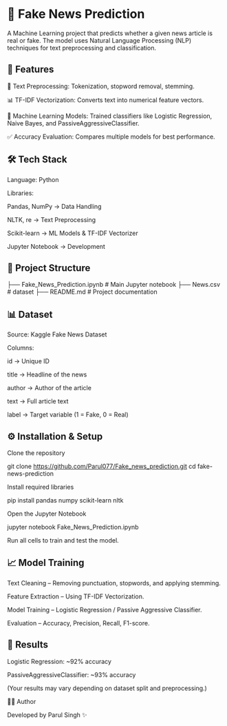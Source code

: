 # 📰 Fake News Prediction

A Machine Learning project that predicts whether a given news article is real or fake.
The model uses Natural Language Processing (NLP) techniques for text preprocessing and classification.

## 🚀 Features

📑 Text Preprocessing: Tokenization, stopword removal, stemming.

📊 TF-IDF Vectorization: Converts text into numerical feature vectors.

🤖 Machine Learning Models: Trained classifiers like Logistic Regression, Naive Bayes, and PassiveAggressiveClassifier.

✅ Accuracy Evaluation: Compares multiple models for best performance.

## 🛠️ Tech Stack

Language: Python

Libraries:

Pandas, NumPy → Data Handling

NLTK, re → Text Preprocessing

Scikit-learn → ML Models & TF-IDF Vectorizer

Jupyter Notebook → Development

## 📂 Project Structure
├── Fake_News_Prediction.ipynb   # Main Jupyter notebook
├── News.csv                    #  dataset 
├── README.md                    # Project documentation

## 📊 Dataset

Source: Kaggle Fake News Dataset

Columns:

id → Unique ID

title → Headline of the news

author → Author of the article

text → Full article text

label → Target variable (1 = Fake, 0 = Real)

## ⚙️ Installation & Setup

Clone the repository

git clone https://github.com/Parul077/Fake_news_prediction.git
cd fake-news-prediction


Install required libraries

pip install pandas numpy scikit-learn nltk


Open the Jupyter Notebook

jupyter notebook Fake_News_Prediction.ipynb


Run all cells to train and test the model.

## 📈 Model Training

Text Cleaning – Removing punctuation, stopwords, and applying stemming.

Feature Extraction – Using TF-IDF Vectorization.

Model Training – Logistic Regression / Passive Aggressive Classifier.

Evaluation – Accuracy, Precision, Recall, F1-score.

## 🔮 Results

Logistic Regression: ~92% accuracy

PassiveAggressiveClassifier: ~93% accuracy

(Your results may vary depending on dataset split and preprocessing.)


👩‍💻 Author

Developed by Parul Singh ✨
